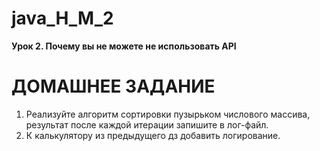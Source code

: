 # java_H_M_2
__Урок 2. Почему вы не можете не использовать API__
# ДОМАШНЕЕ ЗАДАНИЕ #
1. Реализуйте алгоритм сортировки пузырьком числового массива, 
результат после каждой итерации запишите в лог-файл.
2. К калькулятору из предыдущего дз добавить логирование.
